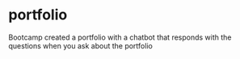 # portfolio
Bootcamp created a portfolio with a chatbot that responds with the questions when you ask about the portfolio
